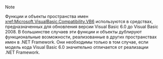> [!NOTE]
>  Функции и объекты пространства имен <xref:Microsoft.VisualBasic.Compatibility.VB6> используются в средствах, предназначенных для обновления версии Visual Basic 6.0 до Visual Basic 2008. В большинстве случаев эти функции и объекты дублируют функциональные возможности, реализованные в других пространствах имен в .NET Framework. Они необходимы только в том случае, если модель кода Visual Basic 6.0 значительно отличается от реализации .NET Framework.